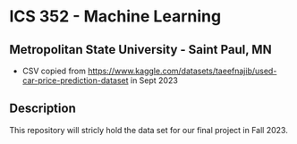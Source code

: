 # ICS 352 - Machine Learning

## Metropolitan State University - Saint Paul, MN

* CSV copied from https://www.kaggle.com/datasets/taeefnajib/used-car-price-prediction-dataset in Sept 2023

## Description

This repository will stricly hold the data set for our final project in Fall 2023.
